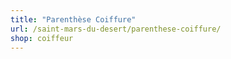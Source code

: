 ```yaml
---
title: "Parenthèse Coiffure"
url: /saint-mars-du-desert/parenthese-coiffure/
shop: coiffeur
---
```

